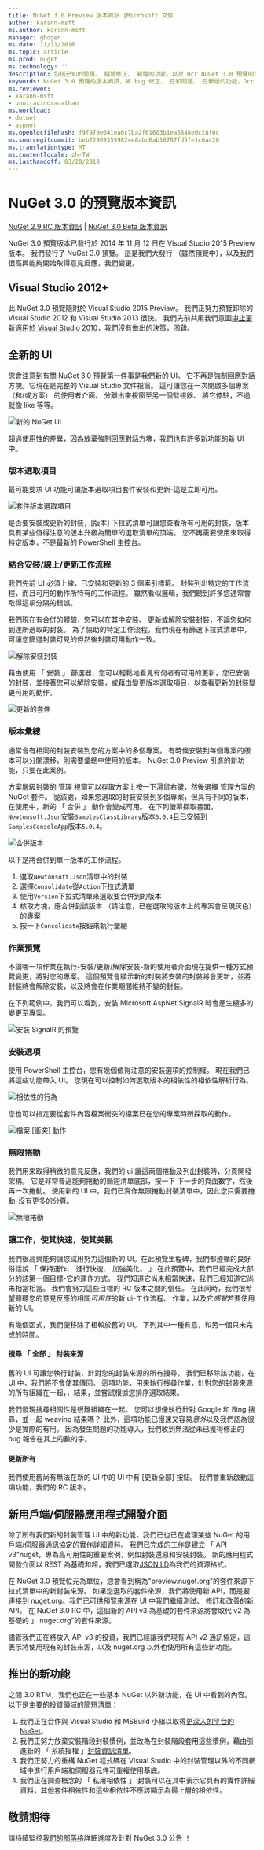 ```yaml
---
title: NuGet 3.0 Preview 版本資訊 |Microsoft 文件
author: karann-msft
ms.author: karann-msft
manager: ghogen
ms.date: 11/11/2016
ms.topic: article
ms.prod: nuget
ms.technology: ''
description: 包括已知的問題、 錯誤修正、 新增的功能，以及 Dcr NuGet 3.0 預覽的版本資訊。
keywords: NuGet 3.0 預覽的版本資訊，將 bug 修正、 已知問題、 已新增的功能，Dcr
ms.reviewer:
- karann-msft
- unniravindranathan
ms.workload:
- dotnet
- aspnet
ms.openlocfilehash: f9f979e041ea6c7ba2f61603b1ea5848edc28f0c
ms.sourcegitcommit: beb229893559824e8abd6ab16707fd5fe1c6ac26
ms.translationtype: MT
ms.contentlocale: zh-TW
ms.lasthandoff: 03/28/2018
---
```

# <a name="nuget-30-preview-release-notes"></a>NuGet 3.0 的預覽版本資訊

[NuGet 2.9 RC 版本資訊](../release-notes/nuget-2.9-rc.md) | [NuGet 3.0 Beta 版本資訊](../release-notes/nuget-3.0-beta.md)

NuGet 3.0 預覽版本已發行於 2014 年 11 月 12 日在 Visual Studio 2015 Preview 版本。 我們發行了 NuGet 3.0 預覽。 這是我們大發行 （雖然預覽中），以及我們很高興能夠開始取得意見反應，我們變更。

## <a name="visual-studio-2012"></a>Visual Studio 2012+

此 NuGet 3.0 預覽隨附於 Visual Studio 2015 Preview。 我們正努力預覽卸除的 Visual Studio 2012 和 Visual Studio 2013 很快。 我們先前共用我們意圖[中止更新適用於 Visual Studio 2010](http://blog.nuget.org/20141002/visual-studio-2010.html)，我們沒有做出的決策，困難。

## <a name="brand-new-ui"></a>全新的 UI

您會注意到有關 NuGet 3.0 預覽第一件事是我們新的 UI。 它不再是強制回應對話方塊。它現在是完整的 Visual Studio 文件視窗。 這可讓您在一次開啟多個專案 （和/或方案） 的使用者介面、 分離出來視窗至另一個監視器、 將它停駐，不過就像 like 等等。

![新的 NuGet UI](./media/NuGet-3.0-Preview/new-ui.png)

超過使用性的差異，因為放棄強制回應對話方塊，我們也有許多新功能的新 UI 中。

### <a name="version-selection"></a>版本選取項目

最可能要求 UI 功能可讓版本選取項目套件安裝和更新-這是立即可用。

![套件版本選取項目](./media/NuGet-3.0-Preview/version-selection.png)

是否要安裝或更新的封裝，[版本] 下拉式清單可讓您查看所有可用的封裝，版本具有某些值得注意的版本升級為簡單的選取清單的頂端。 您不再需要使用來取得特定版本，不是最新的 PowerShell 主控台。

### <a name="combined-installedonlineupdates-workflows"></a>結合安裝/線上/更新工作流程

我們先前 UI 必須上線，已安裝和更新的 3 個索引標籤。 封裝列出特定的工作流程，而且可用的動作所特有的工作流程。 雖然看似邏輯，我們聽到許多您通常會取得這項分隔的錯誤。

我們現在有合併的體驗，您可以在其中安裝、 更新或解除安裝封裝，不論您如何到達所選取的封裝。 為了協助的特定工作流程，我們現在有篩選下拉式清單中，可讓您篩選封裝可見的但然後封裝可用動作一致。

![解除安裝封裝](./media/NuGet-3.0-Preview/uninstall-package.png)

藉由使用 「 安裝 」 篩選器，您可以輕鬆地看見有何者有可用的更新，您已安裝的封裝，並接著您可以解除安裝，或藉由變更版本選取項目，以查看更新的封裝變更可用的動作。

![更新的套件](./media/NuGet-3.0-Preview/update-package.png)

### <a name="version-consolidation"></a>版本彙總

通常會有相同的封裝安裝到您的方案中的多個專案。 有時候安裝到每個專案的版本可以分開漂移，則需要彙總中使用的版本。 NuGet 3.0 Preview 引進的新功能，只要在此案例。

方案層級封裝的 管理 視窗可以存取方案上按一下滑鼠右鍵，然後選擇 管理方案的 NuGet 套件。 從該處，如果您選取的封裝安裝到多個專案，但具有不同的版本，在使用中，新的 「 合併 」 動作會變成可用。 在下列螢幕擷取畫面，`Newtonsoft.Json`安裝`SamplesClassLibrary`版本`6.0.4`且已安裝到`SamplesConsoleApp`版本`5.0.4`。

![合併版本](./media/NuGet-3.0-Preview/consolidate.png)

以下是將合併到單一版本的工作流程。

1. 選取`Newtonsoft.Json`清單中的封裝
1. 選擇`Consolidate`從`Action`下拉式清單
1. 使用`Version`下拉式清單來選取要合併到的版本
1. 核取方塊，應合併到該版本 （請注意，已在選取的版本上的專案會呈現灰色） 的專案
1. 按一下`Consolidate`按鈕來執行彙總

### <a name="operation-previews"></a>作業預覽

不論哪一項作業在執行-安裝/更新/解除安裝-新的使用者介面現在提供一種方式預覽變更，將對您的專案。 這個預覽會顯示新的封裝將安裝的封裝將會更新，並將封裝將會解除安裝，以及將會在作業期間維持不變的封裝。

在下列範例中，我們可以看到，安裝 Microsoft.AspNet.SignalR 時會產生極多的變更至專案。

![安裝 SignalR 的預覽](./media/NuGet-3.0-Preview/preview.png)

### <a name="installation-options"></a>安裝選項

使用 PowerShell 主控台，您有幾個值得注意的安裝選項的控制權。 現在我們已將這些功能帶入 UI。 您現在可以控制如何選取版本的相依性的相依性解析行為。

![相依性的行為](./media/NuGet-3.0-Preview/dependency-behavior.png)

您也可以指定要從套件內容檔案衝突的檔案已在您的專案時所採取的動作。

![檔案 [衝突] 動作](./media/NuGet-3.0-Preview/file-conflict-action.png)

### <a name="infinite-scrolling"></a>無限捲動

我們用來取得稍微的意見反應，我們的 ui 讓這兩個捲動及列出封裝時，分頁開發架構。 它是非常普遍能夠捲動的簡短清單底部，按一下 下一步的頁面數字，然後再一次捲動。 使用新的 UI 中，我們已實作無限捲動封裝清單中，因此您只需要捲動-沒有更多的分頁。

![無限捲動](./media/NuGet-3.0-Preview/infinite-scrolling.png)

### <a name="make-it-work-make-it-fast-make-it-pretty"></a>讓工作，使其快速，使其美觀

我們很高興能夠讓您試用努力這個新的 UI。在此預覽里程碑，我們都遵循的良好俗話說 「 保持運作、 進行快速、 加強美化。 」 在此預覽中，我們已經完成大部分的該第一個目標-它的運作方式。 我們知道它尚未相當快速，我們已經知道它尚未相當相當。 我們會努力這些目標的 RC 版本之間的信任。 在此同時，我們很希望聽聽您的意見反應的相關*可用性*的新 ui-工作流程、 作業，以及它*感覺*若要使用新的 UI。

有幾個函式，我們便移除了相較於舊的 UI。 下列其中一種有意，和另一個只未完成的時間。

#### <a name="searching-all-package-sources"></a>搜尋 「 全部 」 封裝來源

舊的 UI 可讓您執行封裝，針對您的封裝來源的所有搜尋。 我們已移除該功能，在 UI 中，我們將不會使其傳回。 這項功能，用來執行搜尋作業，針對您的封裝來源的所有組織在一起，，結果，並嘗試根據您排序選取結果。

我們發現搜尋相關性是很難組織在一起。 您可以想像執行針對 Google 和 Bing 搜尋，並一起 weaving 結果嗎？ 此外，這項功能已慢速又容易*意外*以及我們認為很少是實際的有用。 因為發生問題的功能導入，我們收到無法從未已獲得修正的 bug 報告在其上的數的字。

#### <a name="update-all"></a>更新所有

我們使用舊尚有無法在新的 UI 中的 UI 中有 [更新全部] 按鈕。 我們會重新啟動這項功能，我們的 RC 版本。

## <a name="new-clientserver-api"></a>新用戶端/伺服器應用程式開發介面

除了所有我們新的封裝管理 UI 中的新功能，我們已也已在處理某些 NuGet 的用戶端/伺服器通訊協定的實作詳細資料。 我們已完成的工作是建立 「 API v3"nuget，專為高可用性的重要案例，例如封裝還原和安裝封裝。 新的應用程式開發介面以 REST 為基礎和超，我們已選取[JSON LD](http://json-ld.org)為我們的資源格式。

在 NuGet 3.0 預覽位元為單位，您會看到稱為"preview.nuget.org"的套件來源下拉式清單中的新封裝來源。 如果您選取的套件來源，我們將使用新 API，而是要連接到 nuget.org。我們已可供預覽來源在 UI 中我們繼續測試、 修訂和改善的新 API。 在 NuGet 3.0 RC 中，這個新的 API v3 為基礎的套件來源將會取代 v2 為基礎的 」 nuget.org"的套件來源。

儘管我們正在將放入 API v3 的投資，我們已經讓我們現有 API v2 通訊協定，這表示將使用現有的封裝來源，以及 nuget.org 以外也使用所有這些新功能。

## <a name="new-features-coming"></a>推出的新功能

之間 3.0 RTM，我們也正在一些基本 NuGet 以外新功能，在 UI 中看到的內容。 以下是主要的投資領域的簡短清單：

1. 我們正在合作與 Visual Studio 和 MSBuild 小組以取得[更深入的平台的 NuGet](http://blog.nuget.org/20141014/in-the-platform.html)。
1. 我們正努力放棄安裝階段封裝慣例，並改為在封裝階段套用這些慣例，藉由引進新的 「 系統授權 」[封裝資訊清單](http://blog.nuget.org/20141023/package-manifests.html)。
1. 我們正努力的重構 NuGet 程式碼在 Visual Studio 中的封裝管理以外的不同網域中進行用戶端和伺服器元件可重複使用基底。
1. 我們正在調查概念的 「 私用相依性 」 封裝可以在其中表示它具有的實作詳細資料，其他套件相依性和這些相依性不應該顯示為最上層的相依性。

## <a name="stay-tuned"></a>敬請期待

請持續監控[我們的部落格](http://blog.nuget.org)詳細進度及針對 NuGet 3.0 公告 ！